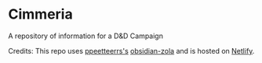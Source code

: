 # Cimmeria

A repository of information for a D&D Campaign

Credits: This repo uses [ppeetteerrs's](https://github.com/ppeetteerrs) [obsidian-zola](https://github.com/ppeetteerrs/obsidian-zola) and is hosted on [Netlify](https://www.netlify.com).
